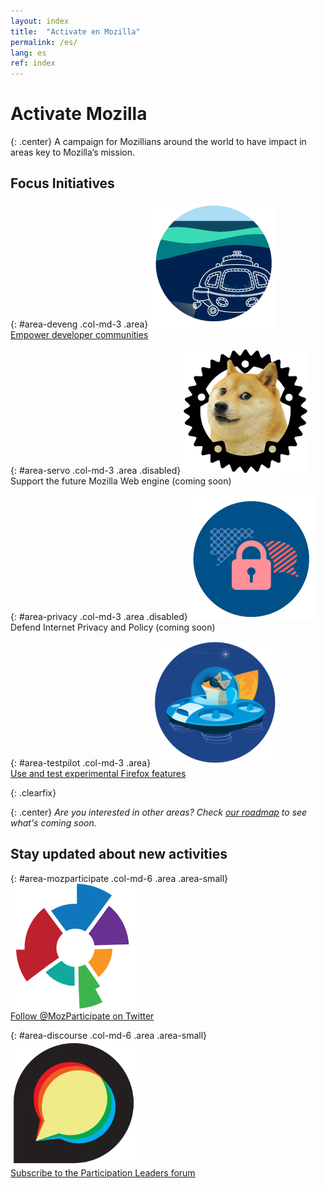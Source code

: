 ```yaml
---
layout: index
title:  "Activate en Mozilla"
permalink: /es/
lang: es
ref: index
---
```


# Activate Mozilla

{: .center}
A campaign for Mozillians around the world to have impact in areas key to Mozilla’s mission.

## Focus Initiatives

{: #area-deveng .col-md-3 .area}
[![image](/asserts/img/development.png)](/es/developer-engagement/)<br>
[Empower developer communities](/es/developer-engagement/)

{: #area-servo .col-md-3 .area .disabled}
![image](/asserts/img/servo.png)<br>
Support the future Mozilla Web engine (coming soon)

{: #area-privacy .col-md-3 .area .disabled}
![image](/asserts/img/privacy.png)<br>
Defend Internet Privacy and Policy (coming soon)

{: #area-testpilot .col-md-3 .area}
[![image](/asserts/img/test-pilot.png)](/es/experiments/)<br>
[Use and test experimental Firefox features](/es/experiments/)

{: .clearfix}
&nbsp;

{: .center}
_Are you interested in other areas? Check [our roadmap](/roadmap) to see what's coming soon._

## Stay updated about new activities

{: #area-mozparticipate .col-md-6 .area .area-small}
[![image](/asserts/img/participation.png)](https://twitter.com/intent/follow/?screen_name=MozParticipate)<br>
[Follow @MozParticipate on Twitter](https://twitter.com/intent/follow/?screen_name=MozParticipate)

{: #area-discourse .col-md-6 .area .area-small}
[![image](/asserts/img/discourse.png)](https://discourse.mozilla-community.org/c/participation-leaders)<br>
[Subscribe to the Participation Leaders forum](https://discourse.mozilla-community.org/c/participation-leaders)
